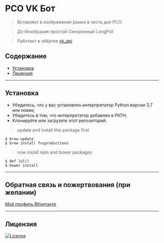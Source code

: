 РСО VK Бот
========================================================================================================================================

> Вставляет в изображения рамки в честь дня РСО.

> До безобразия простой Синхронный LongPoll

> Работает в обёртке [vk_api](https://github.com/python273/vk_api)

## Содержание

- [Установка](#Установка)
- [Лицензия](#Лицензия)

---

## Установка

- Убедитесь, что у вас установлен интерпретатор Python версии 3.7 или новее;
- Убедитесь в том, что интерпретатор добавлен в PATH;
- Клонируйте или загрузите этот репозиторий.

> update and install this package first

```shell
$ brew update
$ brew install fvcproductions
```

> now install npm and bower packages

```text.python.console
$ def lol()
$ bower install
```

---

## Обратная связь и пожертвования (при желании)

[Мой профиль ВКонтакте](vk.com/fl1ckje)

---

## Лицензия

[![License](http://img.shields.io/:license-mit-blue.svg?style=flat-square)](http://badges.mit-license.org)
